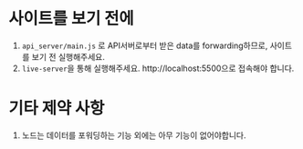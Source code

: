 # 사이트를 보기 전에
1. `api_server/main.js` 로 API서버로부터 받은 data를 forwarding하므로, 사이트를 보기 전 실행해주세요.
2. `live-server`을 통해 실행해주세요. http://localhost:5500으로 접속해야 합니다.

# 기타 제약 사항
1. 노드는 데이터를 포워딩하는 기능 외에는 아무 기능이 없어야합니다.